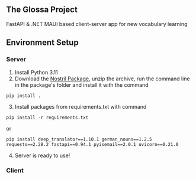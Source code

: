 ## The  Glossa Project
FastAPI &amp; .NET MAUI based client-server app for new vocabulary learning 


## Environment Setup

### Server

1) Install Python 3.11
2) Download the [Nostril Package](https://data.caltech.edu/records/5ckr1-g7m46), unzip the archive, run the command line in the package's folder and install it with the command

```
pip install .
```

3) Install packages from requirements.txt with command

```
pip install -r requirements.txt
```

or 

```
pip install deep_translator==1.10.1 german_nouns==1.2.5 requests==2.28.2 fastapi==0.94.1 pyisemail==2.0.1 uvicorn==0.21.0
```

4) Server is ready to use!

### Client

